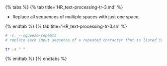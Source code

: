 {% tabs %}
{% tab title='HR_text-processing-tr-3.md' %}

* Replace all sequences of multiple spaces with just one space.

{% endtab %}
{% tab title='HR_text-processing-tr-3.sh' %}

```sh
# -s, --squeeze-repeats
# replace each input sequence of a repeated character that is listed in SET1 with a single occurrence of that character

tr -s " "
```

{% endtab %}
{% endtabs %}